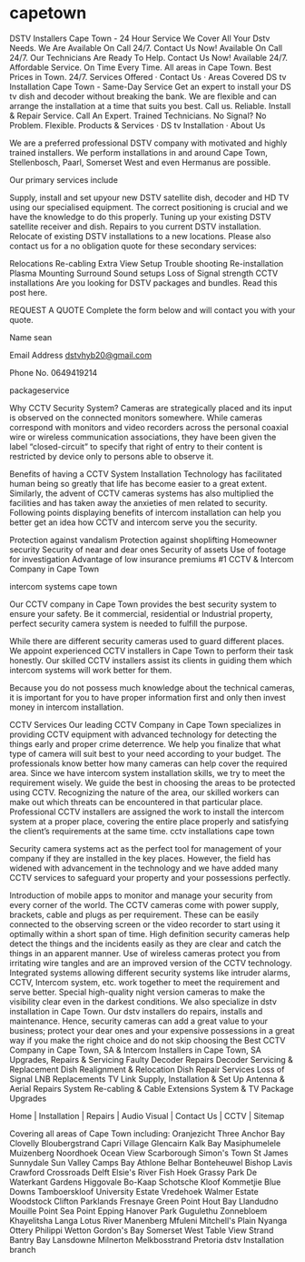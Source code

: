 # capetown
 DSTV Installers Cape Town - 24 Hour Service We Cover All Your Dstv Needs. We Are Available On Call 24/7. Contact Us Now! Available On Call 24/7. Our Technicians Are Ready To Help. Contact Us Now! Available 24/7. Affordable Service. On Time Every Time. All areas in Cape Town. Best Prices in Town. 24/7. ‎Services Offered · ‎Contact Us · ‎Areas Covered  DS tv Installation Cape Town - Same-Day Service  Get an expert to install your DS tv dish and decoder without breaking the bank. We are flexible and can arrange the installation at a time that suits you best. Call us. Reliable. Install &amp; Repair Service. Call An Expert. Trained Technicians. No Signal? No Problem. Flexible. ‎Products &amp; Services · ‎DS tv Installation · ‎About Us
 
 We are a preferred professional DSTV company with motivated and highly trained installers.
We perform installations in and around Cape Town, Stellenbosch, Paarl, Somerset West and even Hermanus are possible.

Our primary services include

Supply, install and set upyour new DSTV satellite dish, decoder and HD TV using our specialised equipment. The correct positioning is crucial and we have the knowledge to do this properly.
Tuning up your existing DSTV satellite receiver and dish.
Repairs to you current DSTV installation.
Relocate of existing DSTV installations to a new locations.
Please also contact us for a no obligation quote for these secondary services:

Relocations
Re-cabling
Extra View Setup
Trouble shooting
Re-installation
Plasma Mounting
Surround Sound setups
Loss of Signal strength
CCTV installations
Are you looking for DSTV packages and bundles. Read this post here.

REQUEST A QUOTE
Complete the form below and will contact you with your quote.

Name sean

Email Address dstvhyb20@gmail.com

Phone No.  0649419214

packageservice


Why CCTV Security System?
Cameras are strategically placed and its input is observed on the connected monitors somewhere. While cameras correspond with monitors and video recorders across the personal coaxial wire or wireless communication associations, they have been given the label “closed-circuit” to specify that right of entry to their content is restricted by device only to persons able to observe it.

Benefits of having a CCTV System Installation
Technology has facilitated human being so greatly that life has become easier to a great extent. Similarly, the advent of CCTV cameras systems has also multiplied the facilities and has taken away the anxieties of men related to security. Following points displaying benefits of intercom installation can help you better get an idea how CCTV and intercom serve you the security.

Protection against vandalism
Protection against shoplifting
Homeowner security
Security of near and dear ones
Security of assets
Use of footage for investigation
Advantage of low insurance premiums
#1 CCTV & Intercom Company in Cape Town

intercom systems cape town

Our CCTV company in Cape Town provides the best security system to ensure your safety. Be it commercial, residential or Industrial property, perfect security camera system is needed to fulfill the purpose.

While there are different security cameras used to guard different places. We appoint experienced CCTV installers in Cape Town to perform their task honestly. Our skilled CCTV installers assist its clients in guiding them which intercom systems will work better for them.

Because you do not possess much knowledge about the technical cameras, it is important for you to have proper information first and only then invest money in intercom installation.

CCTV Services
Our leading CCTV Company in Cape Town specializes in providing CCTV equipment with advanced technology for detecting the things early and proper crime deterrence.
We help you finalize that what type of camera will suit best to your need according to your budget.
The professionals know better how many cameras can help cover the required area. Since we have intercom system installation skills, we try to meet the requirement wisely.
We guide the best in choosing the areas to be protected using CCTV. Recognizing the nature of the area, our skilled workers can make out which threats can be encountered in that particular place.
Professional CCTV installers are assigned the work to install the intercom system at a proper place, covering the entire place properly and satisfying the client’s requirements at the same time.
cctv installations cape town

Security camera systems act as the perfect tool for management of your company if they are installed in the key places. However, the field has widened with advancement in the technology and we have added many CCTV services to safeguard your property and your possessions perfectly.

Introduction of mobile apps to monitor and manage your security from every corner of the world.
The CCTV cameras come with power supply, brackets, cable and plugs as per requirement. These can be easily connected to the observing screen or the video recorder to start using it optimally within a short span of time.
High definition security cameras help detect the things and the incidents easily as they are clear and catch the things in an apparent manner.
Use of wireless cameras protect you from irritating wire tangles and are an improved version of the CCTV technology.
Integrated systems allowing different security systems like intruder alarms, CCTV, Intercom system, etc. work together to meet the requirement and serve better.
Special high-quality night version cameras to make the visibility clear even in the darkest conditions.
We also specialize in dstv installation in Cape Town. Our dstv installers do repairs, installs and maintenance.
Hence, security cameras can add a great value to your business; protect your dear ones and your expensive possessions in a great way if you make the right choice and do not skip choosing the Best CCTV Company in Cape Town, SA & Intercom Installers in Cape Town, SA
Upgrades, Repairs & Servicing 
Faulty Decoder Repairs
Decoder Servicing & Replacement
Dish Realignment & Relocation
Dish Repair Services
Loss of Signal
LNB Replacements
TV Link Supply, Installation & Set Up
Antenna & Aerial Repairs
System Re-cabling & Cable Extensions
System & TV Package Upgrades

Home | Installation | Repairs | Audio Visual | Contact Us | CCTV | Sitemap

Covering all areas of Cape Town including: Oranjezicht Three Anchor Bay Clovelly Bloubergstrand Capri Village Glencairn Kalk Bay Masiphumelele Muizenberg Noordhoek Ocean View Scarborough Simon's Town St James Sunnydale Sun Valley Camps Bay Athlone Belhar Bonteheuwel Bishop Lavis Crawford Crossroads Delft Elsie's River Fish Hoek Grassy Park De Waterkant Gardens Higgovale Bo-Kaap Schotsche Kloof Kommetjie Blue Downs Tamboerskloof University Estate Vredehoek Walmer Estate Woodstock Clifton Parklands Fresnaye Green Point Hout Bay Llandudno Mouille Point Sea Point Epping Hanover Park Gugulethu Zonnebloem Khayelitsha Langa Lotus River Manenberg Mfuleni Mitchell's Plain Nyanga Ottery Philippi Wetton Gordon's Bay Somerset West Table View Strand Bantry Bay Lansdowne Milnerton Melkbosstrand Pretoria dstv Installation branch

